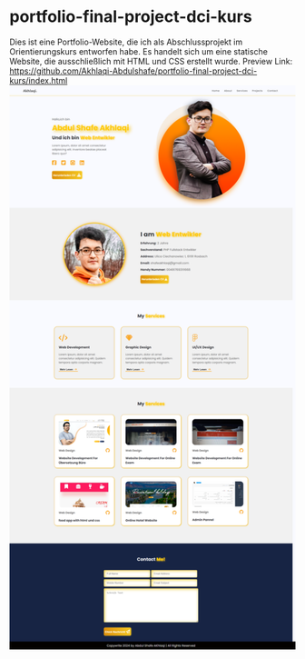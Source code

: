# portfolio-final-project-dci-kurs
Dies ist eine Portfolio-Website, die ich als Abschlussprojekt im Orientierungskurs entworfen habe.
Es handelt sich um eine statische Website, die ausschließlich mit HTML und CSS erstellt wurde.
Preview Link: https://github.com/Akhlaqi-Abdulshafe/portfolio-final-project-dci-kurs/index.html
![alt text](https://github.com/Akhlaqi-Abdulshafe/portfolio-final-project-dci-kurs/blob/main/imges/fullpage.png)
